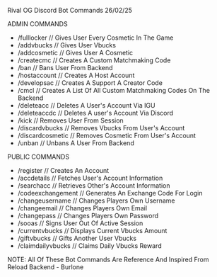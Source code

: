 Rival OG Discord Bot Commands     26/02/25

ADMIN COMMANDS

- /fulllocker // Gives User Every Cosmetic In The Game
- /addvbucks // Gives User Vbucks
- /addcosmetic // Gives User A Cosmetic
- /createcmc // Creates A Custom Matchmaking Code
- /ban // Bans User From Backend
- /hostaccount // Creates A Host Account
- /developsac  // Creates A Support A Creator Code
- /cmcl // Creates A List Of All Custom Matchmaking Codes On The Backend
- /deleteacc // Deletes A User's Account Via IGU
- /deleteaccdc // Deletes A user's Account Via Discord
- /kick // Removes User From Session
- /discardvbucks // Removes Vbucks From User's Account
- /discardcosmetic // Removes Cosmetic From User's Account
- /unban // Unbans A User From Backend

PUBLIC COMMANDS

- /register // Creates An Account
- /accdetails // Fetches User's Account Information
- /searchacc // Retrieves Other's Account Information
- /codeexchangement // Generates An Exchange Code For Login
- /changeusername // Changes Players Own Username
- /changeemail // Changes Players Own Email
- /changepass // Changes Players Own Password
- /sooas // Signs User Out Of Active Session
- /currentvbucks // Displays Current Vbucks Amount
- /giftvbucks // Gifts Another User Vbucks
- /claimdailyvbucks // Claims Daily Vbucks Reward


NOTE: All Of These Bot Commands Are Reference And Inspired From Reload Backend - Burlone